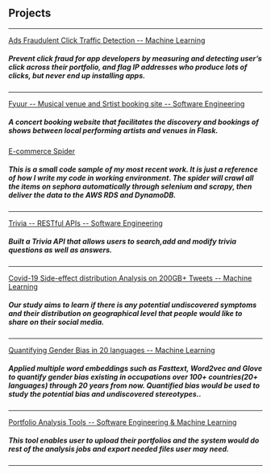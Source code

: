 ## Projects

---



[Ads Fraudulent Click Traffic Detection -- Machine Learning](https://github.com/Azure-Whale/Ads-Fraudulent-Click-Traffic-Detection-)

<h5>Prevent click fraud for app developers by measuring and detecting user’s click across their portfolio, and flag IP addresses who produce lots of clicks, but never end up installing apps.</h5>

---
[Fyuur -- Musical venue and Srtist booking site -- Software Engineering](https://github.com/Azure-Whale/fyyur)
<h5>A concert booking website that facilitates the discovery and bookings of
 shows between local performing artists and venues in Flask.</h5>
 
 [E-commerce Spider](https://github.com/Azure-Whale/Wrok-Sample-1----Spider)
 <h5>This is a small code sample of my most recent work. It is just a reference of how I write my code in working environment. The spider will crawl all the items on sephora automatically through selenium and scrapy, then deliver the data to the AWS RDS and DynamoDB.</h5>

---
[Trivia -- RESTful APIs -- Software Engineering](https://github.com/Azure-Whale/trivia_api)
<h5>Built a Trivia API that allows users to search,add and modify trivia questions as well as answers.</h5>

---
[Covid-19 Side-effect distribution Analysis on 200GB+ Tweets -- Machine Learning](https://github.com/Azure-Whale/Covid-19-related-Tweets-Analysis)
<h5>Our study aims to learn if there is any potential undiscovered symptoms and their distribution on geographical level that people would like to share on their social media.</h5>

---
[Quantifying Gender Bias in 20 languages -- Machine Learning](https://github.com/Azure-Whale/NLP-for-quantifying-Gender-Bias-on-occupations-for-20-languages)
<h5> Applied multiple word embeddings such as Fasttext, Word2vec and Glove to quantify gender bias existing in occupations over 100+ countries(20+ languages) through 20 years from now. Quantified bias would be used to study the potential bias and undiscovered stereotypes..</h5>

---
[Portfolio Analysis Tools -- Software Engineering & Machine Learning](https://github.com/Azure-Whale/Portfolio-management-tools)
<h5>This tool enables user to upload their portfolios and the system would do rest of the analysis jobs and export needed files user may need.</h5>





---

<!-- Remove above link if you don't want to attibute -->
